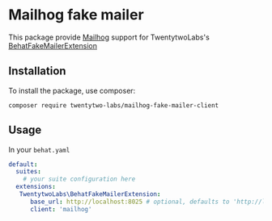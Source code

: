 Mailhog fake mailer
================

This package provide [Mailhog](https://github.com/mailhog/MailHog) support for TwentytwoLabs's [BehatFakeMailerExtension](https://github.com/TwentytwoLabs/behat-fake-mailer-extension)

## Installation

To install the package, use composer:

```
composer require twentytwo-labs/mailhog-fake-mailer-client
```

## Usage

In your `behat.yaml`

```yaml
default:
  suites:
    # your suite configuration here
  extensions:
   TwentytwoLabs\BehatFakeMailerExtension:
      base_url: http://localhost:8025 # optional, defaults to 'http://localhost:8025'
      client: 'mailhog'
```
